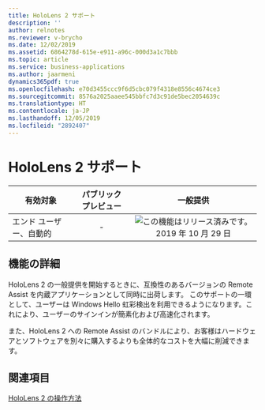 ```yaml
---
title: HoloLens 2 サポート
description: ''
author: relnotes
ms.reviewer: v-brycho
ms.date: 12/02/2019
ms.assetid: 6864278d-615e-e911-a96c-000d3a1c7bbb
ms.topic: article
ms.service: business-applications
ms.author: jaarmeni
dynamics365pdf: true
ms.openlocfilehash: e70d3455ccc9f6d5cbc079f4318e8556c4674ce3
ms.sourcegitcommit: 8576a2025aaee545bbfc7d3c91de5bec2054639c
ms.translationtype: HT
ms.contentlocale: ja-JP
ms.lasthandoff: 12/05/2019
ms.locfileid: "2892407"
---
```

# <a name="hololens-2-support"></a>HoloLens 2 サポート


| 有効対象    |  パブリック プレビュー | 一般提供 | 
| ---------- | :----------: |:----------: |
|エンド ユーザー、自動的|-| ![この機能はリリース済みです。](/dynamics365-release-plan/media/green-checkmark.png "この機能はリリース済みです。") 2019 年 10 月 29 日|






## <a name="feature-details"></a>機能の詳細
<!--feature detail start -->
HoloLens 2 の一般提供を開始するときに、互換性のあるバージョンの Remote Assist を内蔵アプリケーションとして同時に出荷します。 このサポートの一環として、ユーザーは Windows Hello 虹彩検出を利用できるようになります。これにより、ユーザーのサインインが簡素化および高速化されます。 

また、HoloLens 2 への Remote Assist のバンドルにより、お客様はハードウェアとソフトウェアを別々に購入するよりも全体的なコストを大幅に削減できます。 

<!--feature detail end -->










## <a name="see-also"></a>関連項目

[HoloLens 2 の操作方法](https://docs.microsoft.com/hololens/hololens2-basic-usage)
